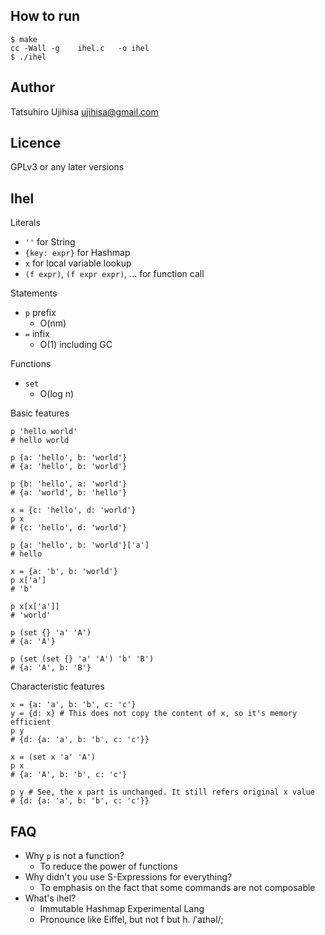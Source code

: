 ## How to run

```
$ make
cc -Wall -g    ihel.c   -o ihel
$ ./ihel
```

## Author

Tatsuhiro Ujihisa <ujihisa@gmail.com>

## Licence

GPLv3 or any later versions

## Ihel

Literals
* `''` for String
* `{key: expr}` for Hashmap
* `x` for local variable lookup
* `(f expr)`, `(f expr expr)`, ... for function call

Statements
* `p` prefix
    * O(nm)
* `=` infix
    * O(1) including GC

Functions
* `set`
    * O(log n)

Basic features

```
p 'hello world'
# hello world
```

```
p {a: 'hello', b: 'world'}
# {a: 'hello', b: 'world'}

p {b: 'hello', a: 'world'}
# {a: 'world', b: 'hello'}

x = {c: 'hello', d: 'world'}
p x
# {c: 'hello', d: 'world'}
```

```
p {a: 'hello', b: 'world'}['a']
# hello

x = {a: 'b', b: 'world'}
p x['a']
# 'b'

p x[x['a']]
# 'world'
```

```
p (set {} 'a' 'A')
# {a: 'A'}

p (set (set {} 'a' 'A') 'b' 'B')
# {a: 'A', b: 'B'}
```

Characteristic features

```
x = {a: 'a', b: 'b', c: 'c'}
y = {d: x} # This does not copy the content of x, so it's memory efficient
p y
# {d: {a: 'a', b: 'b', c: 'c'}}

x = (set x 'a' 'A')
p x
# {a: 'A', b: 'b', c: 'c'}

p y # See, the x part is unchanged. It still refers original x value
# {d: {a: 'a', b: 'b', c: 'c'}}
```

## FAQ

* Why `p` is not a function?
    * To reduce the power of functions
* Why didn't you use S-Expressions for everything?
    * To emphasis on the fact that some commands are not composable
* What's ihel?
    * Immutable Hashmap Experimental Lang
    * Pronounce like Eiffel, but not f but h. /ˈaɪhəl/;

